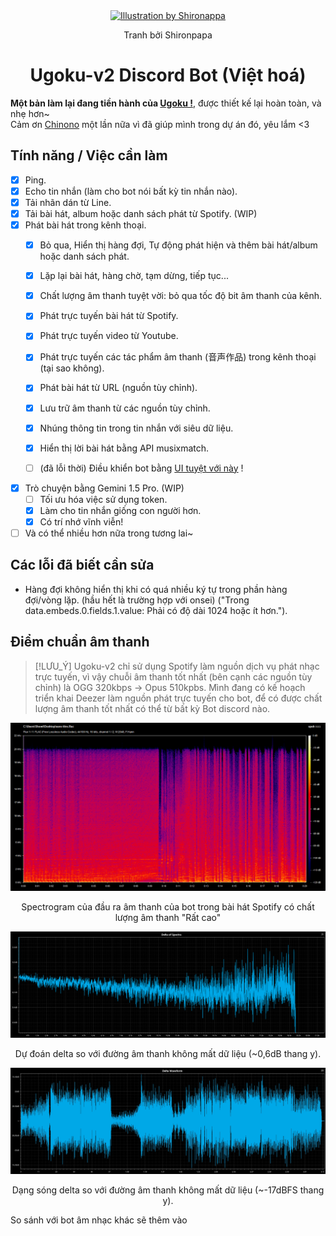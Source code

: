 <div align="center">
  <a href="https://twitter.com/shironappa_">
      <img src="https://i.imgur.com/gj3SRcY.png" alt="Illustration by Shironappa">
  </a>
  <p>Tranh bởi Shironpapa</p>
  <h1>Ugoku-v2 Discord Bot (Việt hoá)</h1>
</div>

**Một bản làm lại đang tiền hành của [Ugoku !](https://github.com/Shewiiii/Ugoku-bot)**, được thiết kế lại hoàn toàn, và nhẹ hơn~  
Cảm ơn [Chinono](https://github.com/ChinHongTan) một lần nữa vì đã giúp mình trong dự án đó, yêu lắm <3

<h2>Tính năng / Việc cần làm</h2>

- [X] Ping.
- [X] Echo tin nhắn (làm cho bot nói bất kỳ tin nhắn nào).
- [X] Tải nhãn dán từ Line.
- [X] Tải bài hát, album hoặc danh sách phát từ Spotify. (WIP)
- [X] Phát bài hát trong kênh thoại.
  - [X] Bỏ qua, Hiển thị hàng đợi, Tự động phát hiện và thêm bài hát/album hoặc danh sách phát.
  - [X] Lặp lại bài hát, hàng chờ, tạm dừng, tiếp tục...
  - [X] Chất lượng âm thanh tuyệt vời: bỏ qua tốc độ bit âm thanh của kênh.
  - [X] Phát trực tuyến bài hát từ Spotify.
  - [X] Phát trực tuyến video từ Youtube.
  - [X] Phát trực tuyến các tác phẩm âm thanh (音声作品) trong kênh thoại (tại sao không).
  - [X] Phát bài hát từ URL (nguồn tùy chỉnh).
  - [X] Lưu trữ âm thanh từ các nguồn tùy chỉnh.
  - [X] Nhúng thông tin trong tin nhắn với siêu dữ liệu.
  - [X] Hiển thị lời bài hát bằng API musixmatch.
  - [ ] (đã lỗi thời) Điều khiển bot bằng [UI tuyệt với này](https://github.com/ChinHongTan/Ugoku-frontend) !


- [X] Trò chuyện bằng Gemini 1.5 Pro. (WIP)
  - [ ] Tối ưu hóa việc sử dụng token.
  - [X] Làm cho tin nhắn giống con người hơn.
  - [X] Có trí nhớ vĩnh viễn!
- [ ] Và có thể nhiều hơn nữa trong tương lai~

<h2>Các lỗi đã biết cần sửa</h2>

- Hàng đợi không hiển thị khi có quá nhiều ký tự trong phần hàng đợi/vòng lặp. (hầu hết là trường hợp với onsei) ("Trong data.embeds.0.fields.1.value: Phải có độ dài 1024 hoặc ít hơn.").

<h2>Điểm chuẩn âm thanh</h2>

> [!LƯU_Ý]
> Ugoku-v2 chỉ sử dụng Spotify làm nguồn dịch vụ phát nhạc trực tuyến, vì vậy chuỗi âm thanh tốt nhất (bên cạnh các nguồn tùy chỉnh) là OGG 320kbps -> Opus 510kpbs. Mình đang có kế hoạch triển khai Deezer làm nguồn phát trực tuyến cho bot, để có được chất lượng âm thanh tốt nhất có thể từ bất kỳ Bot discord nào.

<div align="center">
  <img src="img/spectrogram.png" alt="spectrogram"/>
  <p>Spectrogram của đầu ra âm thanh của bot trong bài hát Spotify có chất lượng âm thanh "Rất cao"</p>
  <img src="img/delta_of_spectra.png" alt="delta of spectra"/>
  <p>Dự đoán delta so với đường âm thanh không mất dữ liệu (~0,6dB thang y).</p>
  <img src="img/delta_waveform.jpg" alt="delta waveform vs. lossless audio track"/>
  <p>Dạng sóng delta so với đường âm thanh không mất dữ liệu (~-17dBFS thang y).</p>
</div>
<p>So sánh với bot âm nhạc khác sẽ thêm vào</p>
